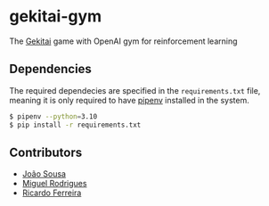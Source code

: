 # gekitai-gym

The [Gekitai](https://boardgamegeek.com/boardgame/295449/gekitai) game with
OpenAI gym for reinforcement learning

## Dependencies

The required dependecies are specified in the `requirements.txt` file, meaning
it is only required to have [pipenv](https://pipenv.pypa.io/en/latest/)
installed in the system.

```bash
$ pipenv --python=3.10
$ pip install -r requirements.txt
```

## Contributors

- [João Sousa](mailto:up201904739@edu.fc.up.pt)
- [Miguel Rodrigues](mailto:up201906042@edu.fe.up.pt)
- [Ricardo Ferreira](mailto:up201907835@edu.fe.up.pt)

